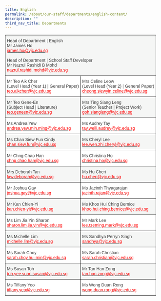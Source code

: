 ```yaml
---
title: English
permalink: /about/our-staff/departments/english-content/
description: ""
third_nav_title: Departments
---
```

<style type="text/css">
.tg  {border-collapse:collapse;border-spacing:0;}
.tg td{border-color:black;border-style:solid;border-width:1px;font-family:Arial, sans-serif;font-size:14px;
  overflow:hidden;padding:10px 5px;word-break:normal;}
.tg th{border-color:black;border-style:solid;border-width:1px;font-family:Arial, sans-serif;font-size:14px;
  font-weight:normal;overflow:hidden;padding:10px 5px;word-break:normal;}
.tg .tg-dox4{background-color:#FFF;color:#3A3A3A;text-align:left;vertical-align:top}
.tg .tg-2k4o{background-color:#F5F6F5;color:#3A3A3A;text-align:left;vertical-align:top}
</style>
<table class="tg">
<thead>
  <tr>
    <th class="tg-2k4o" colspan="2"><span style="font-weight:inherit;font-style:inherit;color:#3A3A3A">Head of Department | English</span><br><span style="font-weight:inherit;font-style:inherit">Mr James Ho</span><br><a href="mailto:james.ho@vjc.edu.sg" target="_blank" rel="noopener noreferrer"><span style="font-weight:inherit;font-style:inherit;text-decoration:none;color:#FF0202;background-color:transparent">james.ho@vjc.edu.sg</span></a><br><br><span style="font-weight:inherit;font-style:inherit;color:#3A3A3A">Head of Department | School Staff Developer</span><br><span style="font-weight:inherit;font-style:inherit">Mr Nazrul Rashidi B Mohd</span><br><a href="mailto:nazrul.rashidi.mohd@vjc.edu.sg" target="_blank" rel="noopener noreferrer"><span style="font-weight:inherit;font-style:inherit;text-decoration:none;color:#FF0202;background-color:transparent">nazrul.rashidi.mohd@vjc.edu.sg</span></a></th>
  </tr>
</thead>
<tbody>
  <tr>
    <td class="tg-dox4"><span style="font-weight:inherit;font-style:inherit">Mr Teo Aik Cher</span><br><span style="font-weight:inherit;font-style:inherit">(Level Head (Year 1) | General Paper)</span><br><a href="mailto:teo.aikcher@vjc.edu.sg"><span style="font-weight:inherit;font-style:inherit;text-decoration:none;color:#FF0202;background-color:transparent">teo.aikcher@vjc.edu.sg</span></a></td>
    <td class="tg-dox4"><span style="font-weight:inherit;font-style:inherit">Mrs Celine Leow</span><br><span style="font-weight:inherit;font-style:inherit">(Level Head (Year 2) | General Paper)</span><br><a href="mailto:cheong.siewyin.celine@vjc.edu.sg"><span style="font-weight:inherit;font-style:inherit;text-decoration:none;color:#FF0202;background-color:transparent">cheong.siewyin.celine@vjc.edu.sg</span></a></td>
  </tr>
  <tr>
    <td class="tg-2k4o"><span style="font-weight:inherit;font-style:inherit">Mr Teo Gene-En</span><br><span style="font-weight:inherit;font-style:inherit">(Subject Head | Literature)</span><br><a href="mailto:teo.geneen@vjc.edu.sg"><span style="font-weight:inherit;font-style:inherit;text-decoration:none;color:#FF0202;background-color:transparent">teo.geneen@vjc.edu.sg</span></a></td>
    <td class="tg-2k4o"><span style="font-weight:inherit;font-style:inherit">Mrs Ting Siang Leng</span><br><span style="font-weight:inherit;font-style:inherit">(Senior Teacher | Project Work)</span><br><a href="mailto:goh.siangleng@vjc.edu.sg"><span style="font-weight:inherit;font-style:inherit;text-decoration:none;color:#FF0202;background-color:transparent">goh.siangleng@vjc.edu.sg</span></a></td>
  </tr>
  <tr>
    <td class="tg-dox4"><span style="font-weight:inherit;font-style:inherit">Ms Andrea Yew</span><br><a href="mailto:andrea.yew.min.ming@vjc.edu.sg"><span style="font-weight:inherit;font-style:inherit;text-decoration:none;color:#FF0202;background-color:transparent">andrea.yew.min.ming@vjc.edu.sg</span></a></td>
    <td class="tg-dox4"><span style="font-weight:inherit;font-style:inherit">Ms Audrey Tay</span><br><a href="mailto:tay.weili.audrey@vjc.edu.sg"><span style="font-weight:inherit;font-style:inherit;text-decoration:none;color:#FF0202;background-color:transparent">tay.weili.audrey@vjc.edu.sg</span></a></td>
  </tr>
  <tr>
    <td class="tg-2k4o"><span style="font-weight:inherit;font-style:inherit">Ms Chan Siew Fun Cindy</span><br><a href="mailto:chan.siew.fun@vjc.edu.sg"><span style="font-weight:inherit;font-style:inherit;text-decoration:none;color:#FF0202;background-color:transparent">chan.siew.fun@vjc.edu.sg</span></a></td>
    <td class="tg-2k4o"><span style="font-weight:inherit;font-style:inherit">Ms Cheryl Lee</span><br><a href="mailto:lee.wen.zhi.cheryl@vjc.edu.sg"><span style="font-weight:inherit;font-style:inherit;text-decoration:none;color:#FF0202;background-color:transparent">lee.wen.zhi.cheryl@vjc.edu.sg</span></a></td>
  </tr>
  <tr>
    <td class="tg-dox4"><span style="font-weight:inherit;font-style:inherit">Mr Chng Chao Han</span><br><a href="mailto:chng.chao.han@vjc.edu.sg"><span style="font-weight:inherit;font-style:inherit;text-decoration:none;color:#FF0202;background-color:transparent">chng.chao.han@vjc.edu.sg</span></a></td>
    <td class="tg-dox4"><span style="font-weight:inherit;font-style:inherit">Ms Christina Ho</span><br><a href="mailto:christina.ho@vjc.edu.sg"><span style="font-weight:inherit;font-style:inherit;text-decoration:none;color:#FF0202;background-color:transparent">christina.ho@vjc.edu.sg</span></a></td>
  </tr>
  <tr>
    <td class="tg-2k4o"><span style="font-weight:inherit;font-style:inherit">Mrs Deborah Tan</span><br><a href="mailto:law.deborah@vjc.edu.sg"><span style="font-weight:inherit;font-style:inherit;text-decoration:none;color:#FF0202;background-color:transparent">law.deborah@vjc.edu.sg</span></a></td>
    <td class="tg-2k4o"><span style="font-weight:inherit;font-style:inherit">Ms Hu Cheri</span><br><a href="mailto:hu.cheri@vjc.edu.sg"><span style="font-weight:inherit;font-style:inherit;text-decoration:none;color:#FF0202;background-color:transparent">hu.cheri@vjc.edu.sg</span></a></td>
  </tr>
  <tr>
    <td class="tg-dox4"><span style="font-weight:inherit;font-style:inherit">Mr Joshua Gay</span><br><a href="mailto:joshua.gay@vjc.edu.sg"><span style="font-weight:inherit;font-style:inherit;text-decoration:none;color:#FF0202;background-color:transparent">joshua.gay@vjc.edu.sg</span></a></td>
    <td class="tg-dox4"><span style="font-weight:inherit;font-style:inherit">Ms Jacinth Thyagarajan</span><br><a href="mailto:jacinth.rajan@vjc.edu.sg"><span style="font-weight:inherit;font-style:inherit;text-decoration:none;color:#FF0202;background-color:transparent">jacinth.rajan@vjc.edu.sg</span></a></td>
  </tr>
  <tr>
    <td class="tg-2k4o"><span style="font-weight:inherit;font-style:inherit">Mr Kan Chien-Yi</span><br><a href="mailto:kan.chien-yi@vjc.edu.sg"><span style="font-weight:inherit;font-style:inherit;text-decoration:none;color:#FF0202;background-color:transparent">kan.chien-yi@vjc.edu.sg</span></a></td>
    <td class="tg-2k4o"><span style="font-weight:inherit;font-style:inherit">Ms Khoo Hui Ching Bernice</span><br><a href="mailto:khoo.hui.ching.bernice@vjc.edu.sg"><span style="font-weight:inherit;font-style:inherit;text-decoration:none;color:#FF0202;background-color:transparent">khoo.hui.ching.bernice@vjc.edu.sg</span></a></td>
  </tr>
  <tr>
    <td class="tg-dox4"><span style="font-weight:inherit;font-style:inherit">Ms Lim Jia Yin Sharon</span><br><a href="mailto:sharon.lim.jia.yin@vjc.edu.sg"><span style="font-weight:inherit;font-style:inherit;text-decoration:none;color:#FF0202;background-color:transparent">sharon.lim.jia.yin@vjc.edu.sg</span></a></td>
    <td class="tg-dox4"><span style="font-weight:inherit;font-style:inherit">Mr Mark Lee</span><br><a href="mailto:lee.tzeming.mark@vjc.edu.sg"><span style="font-weight:inherit;font-style:inherit;text-decoration:none;color:#FF0202;background-color:transparent">lee.tzeming.mark@vjc.edu.sg</span></a></td>
  </tr>
  <tr>
    <td class="tg-2k4o"><span style="font-weight:inherit;font-style:inherit">Ms Michelle Lim</span><br><a href="mailto:michelle.lim@vjc.edu.sg"><span style="font-weight:inherit;font-style:inherit;text-decoration:none;color:#FF0202;background-color:transparent">michelle.lim@vjc.edu.sg</span></a></td>
    <td class="tg-2k4o"><span style="font-weight:inherit;font-style:inherit">Ms Sandhya Perryn Singh</span><br><a href="mailto:sandhya@vjc.edu.sg"><span style="font-weight:inherit;font-style:inherit;text-decoration:none;color:#FF0202;background-color:transparent">sandhya@vjc.edu.sg</span></a></td>
  </tr>
  <tr>
    <td class="tg-dox4"><span style="font-weight:inherit;font-style:inherit">Ms Sarah Choy</span><br><a href="mailto:sarah.choy.hui.min@vjc.edu.sg"><span style="font-weight:inherit;font-style:inherit;text-decoration:none;color:#FF0202;background-color:transparent">sarah.choy.hui.min@vjc.edu.sg</span></a></td>
    <td class="tg-dox4"><span style="font-weight:inherit;font-style:inherit">Ms Sarah Christian</span><br><a href="mailto:sarah.christian@vjc.edu.sg"><span style="font-weight:inherit;font-style:inherit;text-decoration:none;color:#FF0202;background-color:transparent">sarah.christian@vjc.edu.sg</span></a></td>
  </tr>
  <tr>
    <td class="tg-2k4o"><span style="font-weight:inherit;font-style:inherit">Ms Susan Toh</span><br><a href="mailto:toh.yee.suan.susan@vjc.edu.sg"><span style="font-weight:inherit;font-style:inherit;text-decoration:none;color:#FF0202;background-color:transparent">toh.yee.suan.susan@vjc.edu.sg</span></a></td>
    <td class="tg-2k4o"><span style="font-weight:inherit;font-style:inherit">Mr Tan Han Zong</span><br><a href="mailto:tan.han.zong@vjc.edu.sg"><span style="font-weight:inherit;font-style:inherit;text-decoration:none;color:#FF0202;background-color:transparent">tan.han.zong@vjc.edu.sg</span></a></td>
  </tr>
  <tr>
    <td class="tg-dox4"><span style="font-weight:inherit;font-style:inherit">Ms Tiffany Yeo</span><br><a href="mailto:tiffany.yeo@vjc.edu.sg"><span style="font-weight:inherit;font-style:inherit;text-decoration:none;color:#FF0202;background-color:transparent">tiffany.yeo@vjc.edu.sg</span></a></td>
    <td class="tg-dox4"><span style="font-weight:inherit;font-style:inherit">Ms Wong Duan Rong</span><br><a href="mailto:wong.duan.rong@vjc.edu.sg"><span style="font-weight:inherit;font-style:inherit;text-decoration:none;color:#FF0202;background-color:transparent">wong.duan.rong@vjc.edu.sg</span></a></td>
  </tr>
</tbody>
</table>